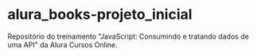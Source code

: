 # alura_books-projeto_inicial
 
Repositório do treinamento "JavaScript: Consumindo e tratando dados de uma API" da Alura Cursos Online.
